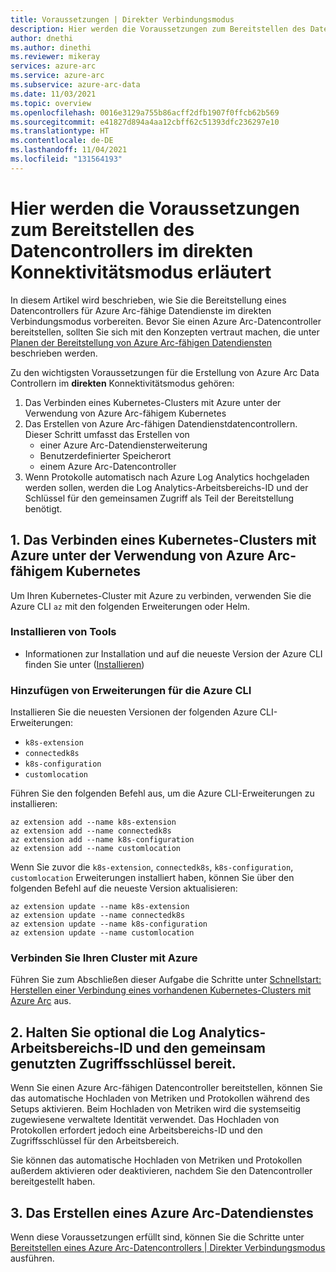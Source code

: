 ```yaml
---
title: Voraussetzungen | Direkter Verbindungsmodus
description: Hier werden die Voraussetzungen zum Bereitstellen des Datencontrollers im direkten Verbindungsmodus erläutert.
author: dnethi
ms.author: dinethi
ms.reviewer: mikeray
services: azure-arc
ms.service: azure-arc
ms.subservice: azure-arc-data
ms.date: 11/03/2021
ms.topic: overview
ms.openlocfilehash: 0016e3129a755b86acff2dfb1907f0ffcb62b569
ms.sourcegitcommit: e41827d894a4aa12cbff62c51393dfc236297e10
ms.translationtype: HT
ms.contentlocale: de-DE
ms.lasthandoff: 11/04/2021
ms.locfileid: "131564193"
---
```

# <a name="prerequisites-to-deploy-the-data-controller-in-direct-connectivity-mode"></a>Hier werden die Voraussetzungen zum Bereitstellen des Datencontrollers im direkten Konnektivitätsmodus erläutert

In diesem Artikel wird beschrieben, wie Sie die Bereitstellung eines Datencontrollers für Azure Arc-fähige Datendienste im direkten Verbindungsmodus vorbereiten. Bevor Sie einen Azure Arc-Datencontroller bereitstellen, sollten Sie sich mit den Konzepten vertraut machen, die unter [Planen der Bereitstellung von Azure Arc-fähigen Datendiensten](plan-azure-arc-data-services.md) beschrieben werden.

Zu den wichtigsten Voraussetzungen für die Erstellung von Azure Arc Data Controllern im **direkten** Konnektivitätsmodus gehören:

1. Das Verbinden eines Kubernetes-Clusters mit Azure unter der Verwendung von Azure Arc-fähigem Kubernetes
2. Das Erstellen von Azure Arc-fähigen Datendienstdatencontrollern. Dieser Schritt umfasst das Erstellen von
    - einer Azure Arc-Datendiensterweiterung
    - Benutzerdefinierter Speicherort
    - einem Azure Arc-Datencontroller
3. Wenn Protokolle automatisch nach Azure Log Analytics hochgeladen werden sollen, werden die Log Analytics-Arbeitsbereichs-ID und der Schlüssel für den gemeinsamen Zugriff als Teil der Bereitstellung benötigt.

## <a name="1-connect-kubernetes-cluster-to-azure-using-azure-arc-enabled-kubernetes"></a>1. Das Verbinden eines Kubernetes-Clusters mit Azure unter der Verwendung von Azure Arc-fähigem Kubernetes

Um Ihren Kubernetes-Cluster mit Azure zu verbinden, verwenden Sie die Azure CLI `az` mit den folgenden Erweiterungen oder Helm.

### <a name="install-tools"></a>Installieren von Tools

- Informationen zur Installation und auf die neueste Version der Azure CLI finden Sie unter ([Installieren](/sql/azdata/install/deploy-install-azdata)) 

### <a name="add-extensions-for-azure-cli"></a>Hinzufügen von Erweiterungen für die Azure CLI

Installieren Sie die neuesten Versionen der folgenden Azure CLI-Erweiterungen:
- `k8s-extension`
- `connectedk8s`
- `k8s-configuration`
- `customlocation`

Führen Sie den folgenden Befehl aus, um die Azure CLI-Erweiterungen zu installieren:

```azurecli
az extension add --name k8s-extension
az extension add --name connectedk8s
az extension add --name k8s-configuration
az extension add --name customlocation
```

Wenn Sie zuvor die `k8s-extension`, `connectedk8s`, `k8s-configuration`, `customlocation` Erweiterungen installiert haben, können Sie über den folgenden Befehl auf die neueste Version aktualisieren:

```azurecli
az extension update --name k8s-extension
az extension update --name connectedk8s
az extension update --name k8s-configuration
az extension update --name customlocation
```

### <a name="connect-your-cluster-to-azure"></a>Verbinden Sie Ihren Cluster mit Azure

Führen Sie zum Abschließen dieser Aufgabe die Schritte unter [Schnellstart: Herstellen einer Verbindung eines vorhandenen Kubernetes-Clusters mit Azure Arc](../kubernetes/quickstart-connect-cluster.md) aus.

## <a name="2-optionally-keep-the-log-analytics-workspace-id-and-shared-access-key-ready"></a>2. Halten Sie optional die Log Analytics-Arbeitsbereichs-ID und den gemeinsam genutzten Zugriffsschlüssel bereit.

Wenn Sie einen Azure Arc-fähigen Datencontroller bereitstellen, können Sie das automatische Hochladen von Metriken und Protokollen während des Setups aktivieren. Beim Hochladen von Metriken wird die systemseitig zugewiesene verwaltete Identität verwendet. Das Hochladen von Protokollen erfordert jedoch eine Arbeitsbereichs-ID und den Zugriffsschlüssel für den Arbeitsbereich. 

Sie können das automatische Hochladen von Metriken und Protokollen außerdem aktivieren oder deaktivieren, nachdem Sie den Datencontroller bereitgestellt haben. 

## <a name="3-create-azure-arc-data-services"></a>3. Das Erstellen eines Azure Arc-Datendienstes

Wenn diese Voraussetzungen erfüllt sind, können Sie die Schritte unter [Bereitstellen eines Azure Arc-Datencontrollers | Direkter Verbindungsmodus](create-data-controller-direct-azure-portal.md) ausführen.
